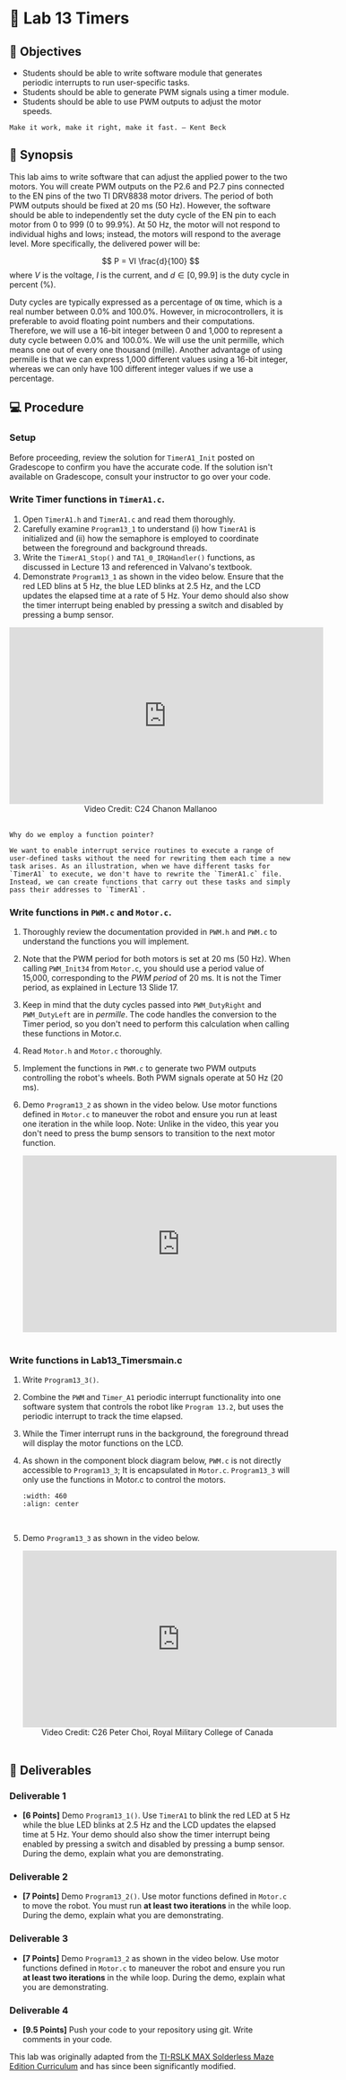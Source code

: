 # 🔬 Lab 13 Timers

## 📌 Objectives

- Students should be able to write software module that generates periodic interrupts to run user-specific tasks.
- Students should be able to generate PWM signals using a timer module.
- Students should be able to use PWM outputs to adjust the motor speeds.


```{note}
Make it work, make it right, make it fast. – Kent Beck
```

## 📜 Synopsis

This lab aims to write software that can adjust the applied power to the two motors. You will create PWM outputs on the P2.6 and P2.7 pins connected to the EN pins of the two TI DRV8838 motor drivers. The period of both PWM outputs should be fixed at 20 ms (50 Hz). However, the software should be able to independently set the duty cycle of the EN pin to each motor from 0 to 999 (0 to 99.9%). At 50 Hz, the motor will not respond to individual highs and lows; instead, the motors will respond to the average level. More specifically, the delivered power will be:

$$
P = VI \frac{d}{100}
$$
where $V$ is the voltage, $I$ is the current, and $d \in [0, 99.9]$ is the duty cycle in percent (%).

Duty cycles are typically expressed as a percentage of `ON` time, which is a real number between 0.0% and 100.0%. However, in microcontrollers, it is preferable to avoid floating point numbers and their computations. Therefore, we will use a 16-bit integer between 0 and 1,000 to represent a duty cycle between 0.0% and 100.0%. We will use the unit permille, which means one out of every one thousand (mille). Another advantage of using permille is that we can express 1,000 different values using a 16-bit integer, whereas we can only have 100 different integer values if we use a percentage. 


## 💻 Procedure

### Setup
Before proceeding, review the solution for `TimerA1_Init` posted on Gradescope to confirm you have the accurate code. If the solution isn't available on Gradescope, consult your instructor to go over your code.

### Write Timer functions in `TimerA1.c`.

1. Open `TimerA1.h` and `TimerA1.c` and read them thoroughly.
1. Carefully examine `Program13_1` to understand (i) how `TimerA1` is initialized and (ii) how the semaphore is employed to coordinate between the foreground and background threads. 
1. Write the `TimerA1_Stop()` and `TA1_0_IRQHandler()` functions, as discussed in Lecture 13 and referenced in Valvano's textbook. 
1. Demonstrate `Program13_1` as shown in the video below. Ensure that the red LED blins at 5 Hz, the blue LED blinks at 2.5 Hz, and the LCD updates the elapsed time at a rate of 5 Hz. Your demo should also show the timer interrupt being enabled by pressing a switch and disabled by pressing a bump sensor. 

<center>
<iframe width="560" height="315" src="https://www.youtube.com/embed/ySVa26xwUzA" title="YouTube video player" frameborder="0" allow="accelerometer; autoplay; clipboard-write; encrypted-media; gyroscope; picture-in-picture" allowfullscreen></iframe>
<br>
Video Credit: C24 Chanon Mallanoo
</center>
<br>


```{important}
Why do we employ a function pointer? 

We want to enable interrupt service routines to execute a range of user-defined tasks without the need for rewriting them each time a new task arises. As an illustration, when we have different tasks for `TimerA1` to execute, we don't have to rewrite the `TimerA1.c` file. Instead, we can create functions that carry out these tasks and simply pass their addresses to `TimerA1`.
```


### Write functions in `PWM.c` and `Motor.c`.

1. Thoroughly review the documentation provided in `PWM.h` and `PWM.c` to understand the functions you will implement.  
1. Note that the PWM period for both motors is set at 20 ms (50 Hz). When calling `PWM_Init34` from `Motor.c`, you should use a period value of 15,000, corresponding to the _PWM period_ of 20 ms. It is not the Timer period, as explained in Lecture 13 Slide 17. 
1. Keep in mind that the duty cycles passed into `PWM_DutyRight` and `PWM_DutyLeft` are in _permille_.  The code handles the conversion to the Timer period, so you don't need to perform this calculation when calling these functions in Motor.c. 
1. Read `Motor.h` and `Motor.c` thoroughly.
1. Implement the functions in `PWM.c` to generate two PWM outputs controlling the robot's wheels. Both PWM signals operate at 50 Hz (20 ms). 
1. Demo `Program13_2` as shown in the video below. Use motor functions defined in `Motor.c` to maneuver the robot and ensure you run at least one iteration in the while loop. Note: Unlike in the video, this year you don't need to press the bump sensors to transition to the next motor function. 

    <center>
    <iframe width="560" height="315" src="https://www.youtube.com/embed/jMpPHZ5NVKg" title="YouTube video player" frameborder="0" allow="accelerometer; autoplay; clipboard-write; encrypted-media; gyroscope; picture-in-picture" allowfullscreen></iframe>
    </center>
    <br>



### Write functions in Lab13_Timersmain.c

1. Write `Program13_3()`.
1. Combine the `PWM` and `Timer_A1` periodic interrupt functionality into one software system that controls the robot like `Program 13.2`, but uses the periodic interrupt to track the time elapsed.
1. While the Timer interrupt runs in the background, the foreground thread will display the motor functions on the LCD.
1. As shown in the component block diagram below, `PWM.c` is not directly accessible to `Program13_3`; It is encapsulated in `Motor.c`.  `Program13_3` will only use the functions in Motor.c to control the motors.

    ```{image} ./figures/Lab13_ComponentBlockDiagram.png
    :width: 460
    :align: center
    ```
    <br>

1. Demo `Program13_3` as shown in the video below. 

    <center>
    <iframe width="560" height="315" src="https://www.youtube.com/embed/8QVZNDuu69k?si=qY90STCOwS66JcOY" title="YouTube video player" frameborder="0" allow="accelerometer; autoplay; clipboard-write; encrypted-media; gyroscope; picture-in-picture; web-share" referrerpolicy="strict-origin-when-cross-origin" allowfullscreen></iframe>
    Video Credit: C26 Peter Choi, Royal Military College of Canada
    </center>
    <br>


## 🚚 Deliverables

### Deliverable 1 
- **[6 Points]**  Demo `Program13_1()`. Use `TimerA1` to blink the red LED at 5 Hz while the blue LED blinks at 2.5 Hz and the LCD updates the elapsed time at 5 Hz. 
Your demo should also show the timer interrupt being enabled by pressing a switch and disabled by pressing a bump sensor. During the demo, explain what you are demonstrating. 

### Deliverable 2 
- **[7 Points]**  Demo `Program13_2()`. Use motor functions defined in `Motor.c` to move the robot. You must run **at least two iterations** in the while loop. During the demo, explain what you are demonstrating. 


### Deliverable 3 
- **[7 Points]**  Demo `Program13_2` as shown in the video below. Use motor functions defined in `Motor.c` to maneuver the robot and ensure you run **at least two iterations** in the while loop. During the demo, explain what you are demonstrating. 

### Deliverable 4 
- **[9.5 Points]**  Push your code to your repository using git. Write comments in your code.


This lab was originally adapted from the [TI-RSLK MAX Solderless Maze Edition Curriculum](https://university.ti.com/en/faculty/ti-robotics-system-learning-kit/ti-rslk-max-edition-curriculum) and has since been significantly modified.
